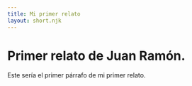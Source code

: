 ```yaml
---
title: Mi primer relato
layout: short.njk
---
```


# Primer relato de Juan Ramón.

Este sería el primer párrafo de mi primer relato.